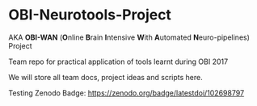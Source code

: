 # OBI-Neurotools-Project 
AKA **OBI-WAN** (**O**nline **B**rain **I**ntensive **W**ith **A**utomated **N**euro-pipelines) Project

Team repo for practical application of tools learnt during OBI 2017

We will store all team docs, project ideas and scripts here.

Testing Zenodo Badge:
https://zenodo.org/badge/latestdoi/102698797
